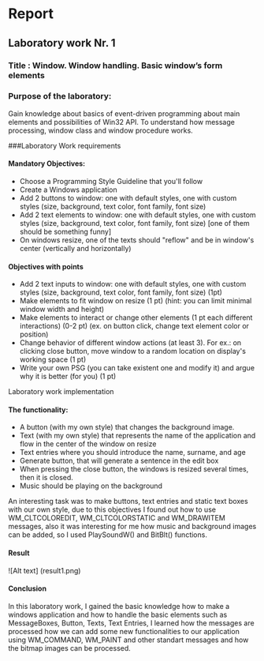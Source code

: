 # Report
## Laboratory work Nr. 1
### Title : Window. Window handling. Basic window’s form elements

### Purpose of the laboratory:
Gain knowledge about basics of event-driven programming about main elements and possibilities of Win32 API. To understand how message processing, window class and window procedure works.

###Laboratory Work requirements
#### Mandatory Objectives:
* Choose a Programming Style Guideline that you'll follow
* Create a Windows application
* Add 2 buttons to window: one with default styles, one with custom styles (size, background, text color, font family, font size)
* Add 2 text elements to window: one with default styles, one with custom styles (size, background, text color, font family, font size) [one of them should be something funny]
* On windows resize, one of the texts should "reflow" and be in window's center (vertically and horizontally)

#### Objectives with points
* Add 2 text inputs to window: one with default styles, one with custom styles (size, background, text color, font family, font size) (1pt)
* Make elements to fit window on resize (1 pt) (hint: you can limit minimal window width and height)
* Make elements to interact or change other elements (1 pt each different interactions) (0-2 pt) (ex. on button click, change text element color or position)
* Change behavior of different window actions (at least 3). For ex.: on clicking close button, move window to a random location on display's working space (1 pt)
* Write your own PSG (you can take existent one and modify it) and argue why it is better (for you) (1 pt)

Laboratory work implementation
#### The functionality:
* A button (with my own style) that changes the background image.
* Text (with my own style) that represents the name of the application and flow in the center of the window on resize
* Text entries where you should introduce the name, surname, and age
* Generate button, that will generate a sentence in the edit box
* When pressing the close button, the windows is resized several times, then it is closed.
* Music should be playing on the background

An interesting task was to make buttons, text entries and static text boxes with our own style, due to this objectives I found out how to use WM_CLTCOLOREDIT, WM_CLTCOLORSTATIC and WM_DRAWITEM messages, also it was  interesting for me how music and background images can be added, so I used PlaySoundW() and BitBlt() functions.
#### Result
![Alt text] (result1.png)

#### Conclusion
In this laboratory work, I gained the basic knowledge how to make a windows application and how to handle the basic elements such as MessageBoxes, Button, Texts, Text Entries, I learned how the messages are processed how we can add some new functionalities to our application using WM_COMMAND, WM_PAINT and other standart messages and how the bitmap images can be processed.
